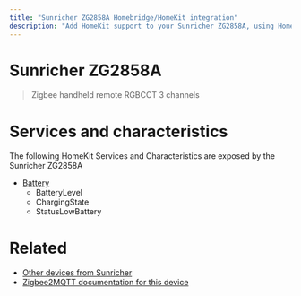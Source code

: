 ```yaml
---
title: "Sunricher ZG2858A Homebridge/HomeKit integration"
description: "Add HomeKit support to your Sunricher ZG2858A, using Homebridge, Zigbee2MQTT and homebridge-z2m."
---
```

<!---
This file has been GENERATED using src/docgen/docgen.ts
DO NOT EDIT THIS FILE MANUALLY!
-->
# Sunricher ZG2858A
> Zigbee handheld remote RGBCCT 3 channels


# Services and characteristics
The following HomeKit Services and Characteristics are exposed by
the Sunricher ZG2858A

* [Battery](../../battery.md)
  * BatteryLevel
  * ChargingState
  * StatusLowBattery


# Related
* [Other devices from Sunricher](../index.md#sunricher)
* [Zigbee2MQTT documentation for this device](https://www.zigbee2mqtt.io/devices/ZG2858A.html)